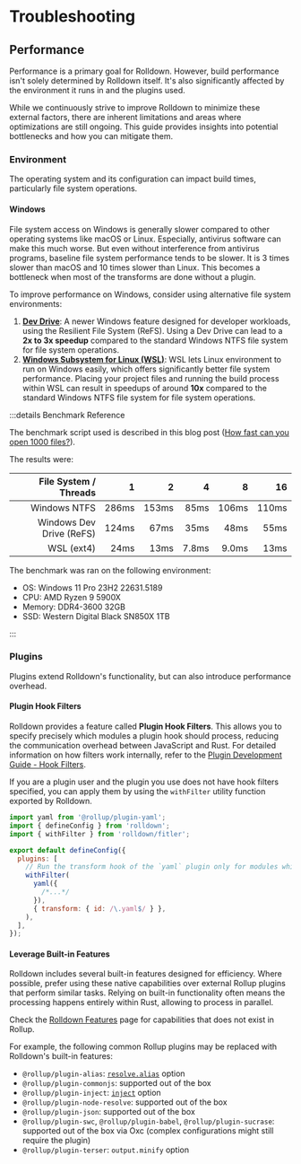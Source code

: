 # Troubleshooting

## Performance

Performance is a primary goal for Rolldown. However, build performance isn't solely determined by Rolldown itself. It's also significantly affected by the environment it runs in and the plugins used.

While we continuously strive to improve Rolldown to minimize these external factors, there are inherent limitations and areas where optimizations are still ongoing. This guide provides insights into potential bottlenecks and how you can mitigate them.

### Environment

The operating system and its configuration can impact build times, particularly file system operations.

#### Windows

File system access on Windows is generally slower compared to other operating systems like macOS or Linux. Especially, antivirus software can make this much worse. But even without interference from antivirus programs, baseline file system performance tends to be slower. It is 3 times slower than macOS and 10 times slower than Linux. This becomes a bottleneck when most of the transforms are done without a plugin.

To improve performance on Windows, consider using alternative file system environments:

1. [**Dev Drive**](https://learn.microsoft.com/en-us/windows/dev-drive/): A newer Windows feature designed for developer workloads, using the Resilient File System (ReFS). Using a Dev Drive can lead to a **2x to 3x speedup** compared to the standard Windows NTFS file system for file system operations.
2. [**Windows Subsystem for Linux (WSL)**](https://learn.microsoft.com/en-us/windows/wsl/): WSL lets Linux environment to run on Windows easily, which offers significantly better file system performance. Placing your project files and running the build process within WSL can result in speedups of around **10x** compared to the standard Windows NTFS file system for file system operations.

:::details Benchmark Reference

The benchmark script used is described in this blog post ([How fast can you open 1000 files?](https://lemire.me/blog/2025/03/01/how-fast-can-you-open-1000-files/)).

The results were:

|    File System / Threads |     1 |     2 |     4 |     8 |    16 |
| -----------------------: | ----: | ----: | ----: | ----: | ----: |
|             Windows NTFS | 286ms | 153ms |  85ms | 106ms | 110ms |
| Windows Dev Drive (ReFS) | 124ms |  67ms |  35ms |  48ms |  55ms |
|               WSL (ext4) |  24ms |  13ms | 7.8ms | 9.0ms |  13ms |

The benchmark was ran on the following environment:

- OS: Windows 11 Pro 23H2 22631.5189
- CPU: AMD Ryzen 9 5900X
- Memory: DDR4-3600 32GB
- SSD: Western Digital Black SN850X 1TB

:::

<!-- Maybe write about macOS as well? -->

### Plugins

Plugins extend Rolldown's functionality, but can also introduce performance overhead.

#### Plugin Hook Filters

Rolldown provides a feature called **Plugin Hook Filters**. This allows you to specify precisely which modules a plugin hook should process, reducing the communication overhead between JavaScript and Rust. For detailed information on how filters work internally, refer to the [Plugin Development Guide - Hook Filters](/guide/plugin-development#plugin-hook-filters).

If you are a plugin user and the plugin you use does not have hook filters specified, you can apply them by using the `withFilter` utility function exported by Rolldown.

```js
import yaml from '@rollup/plugin-yaml';
import { defineConfig } from 'rolldown';
import { withFilter } from 'rolldown/fitler';

export default defineConfig({
  plugins: [
    // Run the transform hook of the `yaml` plugin only for modules which end in `.yaml`
    withFilter(
      yaml({
        /*...*/
      }),
      { transform: { id: /\.yaml$/ } },
    ),
  ],
});
```

#### Leverage Built-in Features

Rolldown includes several built-in features designed for efficiency. Where possible, prefer using these native capabilities over external Rollup plugins that perform similar tasks. Relying on built-in functionality often means the processing happens entirely within Rust, allowing to process in parallel.

Check the [Rolldown Features](/guide/features) page for capabilities that does not exist in Rollup.

For example, the following common Rollup plugins may be replaced with Rolldown's built-in features:

- `@rollup/plugin-alias`: [`resolve.alias`](/reference/config-options#resolve-alias) option
- `@rollup/plugin-commonjs`: supported out of the box
- `@rollup/plugin-inject`: [`inject`](/reference/config-options#inject) option
- `@rollup/plugin-node-resolve`: supported out of the box
- `@rollup/plugin-json`: supported out of the box
- `@rollup/plugin-swc`, `@rollup/plugin-babel`, `@rollup/plugin-sucrase`: supported out of the box via Oxc (complex configurations might still require the plugin)
- `@rollup/plugin-terser`: `output.minify` option

<!--
experimental plugins (do we want to document these?)

- `@rollup/plugin-replace`: `import { replacePlugin } from 'rolldown/experimental'`
- `@rollup/plugin-dynamic-import-vars`: `import { dynamicImportVarsPlugin } from 'rolldown/experimental'`

-->
